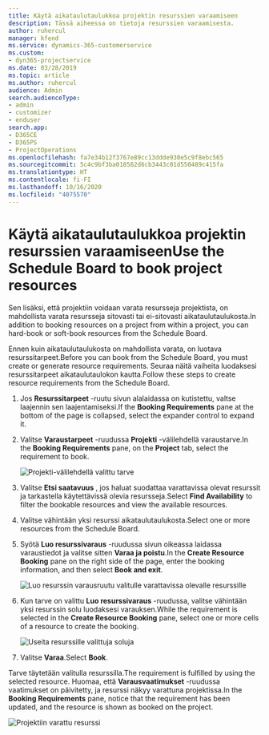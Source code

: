 ```yaml
---
title: Käytä aikataulutaulukkoa projektin resurssien varaamiseen
description: Tässä aiheessa on tietoja resurssien varaamisesta.
author: ruhercul
manager: kfend
ms.service: dynamics-365-customerservice
ms.custom:
- dyn365-projectservice
ms.date: 03/28/2019
ms.topic: article
ms.author: ruhercul
audience: Admin
search.audienceType:
- admin
- customizer
- enduser
search.app:
- D365CE
- D365PS
- ProjectOperations
ms.openlocfilehash: fa7e34b12f3767e89cc13ddde930e5c9f8ebc565
ms.sourcegitcommit: 5c4c9bf3ba018562d6cb3443c01d550489c415fa
ms.translationtype: HT
ms.contentlocale: fi-FI
ms.lasthandoff: 10/16/2020
ms.locfileid: "4075570"
---
```

# <a name="use-the-schedule-board-to-book-project-resources"></a><span data-ttu-id="bb7e9-103">Käytä aikataulutaulukkoa projektin resurssien varaamiseen</span><span class="sxs-lookup"><span data-stu-id="bb7e9-103">Use the Schedule Board to book project resources</span></span>

<span data-ttu-id="bb7e9-104">Sen lisäksi, että projektiin voidaan varata resursseja projektista, on mahdollista varata resursseja sitovasti tai ei-sitovasti aikataulutaulukosta.</span><span class="sxs-lookup"><span data-stu-id="bb7e9-104">In addition to booking resources on a project from within a project, you can hard-book or soft-book resources from the Schedule Board.</span></span>

<span data-ttu-id="bb7e9-105">Ennen kuin aikataulutaulukosta on mahdollista varata, on luotava resurssitarpeet.</span><span class="sxs-lookup"><span data-stu-id="bb7e9-105">Before you can book from the Schedule Board, you must create or generate resource requirements.</span></span> <span data-ttu-id="bb7e9-106">Seuraa näitä vaiheita luodaksesi resurssitarpeet aikataulutaulokon kautta.</span><span class="sxs-lookup"><span data-stu-id="bb7e9-106">Follow these steps to create resource requirements from the Schedule Board.</span></span>

1. <span data-ttu-id="bb7e9-107">Jos **Resurssitarpeet** -ruutu sivun alalaidassa on kutistettu, valtse laajennin sen laajentamiseksi.</span><span class="sxs-lookup"><span data-stu-id="bb7e9-107">If the **Booking Requirements** pane at the bottom of the page is collapsed, select the expander control to expand it.</span></span>
2. <span data-ttu-id="bb7e9-108">Valitse **Varaustarpeet** -ruudussa **Projekti** -välilehdellä varaustarve.</span><span class="sxs-lookup"><span data-stu-id="bb7e9-108">In the **Booking Requirements** pane, on the **Project** tab, select the requirement to book.</span></span>

    ![Projekti-välilehdellä valittu tarve](media/Resource-Management-image73.png)

3. <span data-ttu-id="bb7e9-110">Valitse **Etsi saatavuus** , jos haluat suodattaa varattavissa olevat resurssit ja tarkastella käytettävissä olevia resursseja.</span><span class="sxs-lookup"><span data-stu-id="bb7e9-110">Select **Find Availability** to filter the bookable resources and view the available resources.</span></span> 
4. <span data-ttu-id="bb7e9-111">Valitse vähintään yksi resurssi aikataulutaulukosta.</span><span class="sxs-lookup"><span data-stu-id="bb7e9-111">Select one or more resources from the Schedule Board.</span></span> 
5. <span data-ttu-id="bb7e9-112">Syötä **Luo resurssivaraus** -ruudussa sivun oikeassa laidassa varaustiedot ja valitse sitten **Varaa ja poistu**.</span><span class="sxs-lookup"><span data-stu-id="bb7e9-112">In the **Create Resource Booking** pane on the right side of the page, enter the booking information, and then select **Book and exit**.</span></span>

    ![Luo resurssin varausruutu valitulle varattavissa olevalle resurssille](media/Resource-Management-image74.png)

6. <span data-ttu-id="bb7e9-114">Kun tarve on valittu **Luo resurssivaraus** -ruudussa, valitse vähintään yksi resurssin solu luodaksesi varauksen.</span><span class="sxs-lookup"><span data-stu-id="bb7e9-114">While the requirement is selected in the **Create Resource Booking** pane, select one or more cells of a resource to create the booking.</span></span>

    ![Useita resurssille valittuja soluja](media/Resource-Management-image75.png)

7. <span data-ttu-id="bb7e9-116">Valitse **Varaa**.</span><span class="sxs-lookup"><span data-stu-id="bb7e9-116">Select **Book**.</span></span>

<span data-ttu-id="bb7e9-117">Tarve täytetään valitulla resurssilla.</span><span class="sxs-lookup"><span data-stu-id="bb7e9-117">The requirement is fulfilled by using the selected resource.</span></span> <span data-ttu-id="bb7e9-118">Huomaa, että **Varausvaatimukset** -ruudussa vaatimukset on päivitetty, ja resurssi näkyy varattuna projektissa.</span><span class="sxs-lookup"><span data-stu-id="bb7e9-118">In the **Booking Requirements** pane, notice that the requirement has been updated, and the resource is shown as booked on the project.</span></span>

![Projektiin varattu resurssi](media/Resource-Management-image76.png)

